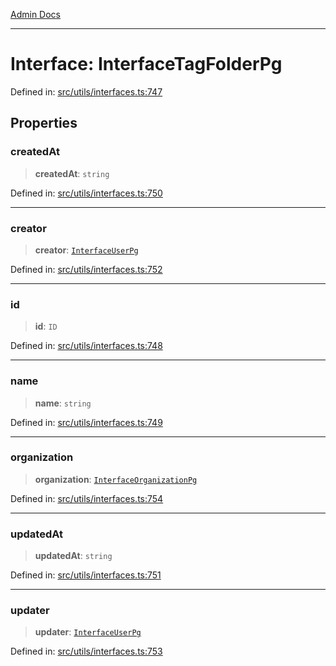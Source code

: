 [Admin Docs](/)

***

# Interface: InterfaceTagFolderPg

Defined in: [src/utils/interfaces.ts:747](https://github.com/PalisadoesFoundation/talawa-admin/blob/main/src/utils/interfaces.ts#L747)

## Properties

### createdAt

> **createdAt**: `string`

Defined in: [src/utils/interfaces.ts:750](https://github.com/PalisadoesFoundation/talawa-admin/blob/main/src/utils/interfaces.ts#L750)

***

### creator

> **creator**: [`InterfaceUserPg`](utils\interfaces\README\interfaces\InterfaceUserPg.md)

Defined in: [src/utils/interfaces.ts:752](https://github.com/PalisadoesFoundation/talawa-admin/blob/main/src/utils/interfaces.ts#L752)

***

### id

> **id**: `ID`

Defined in: [src/utils/interfaces.ts:748](https://github.com/PalisadoesFoundation/talawa-admin/blob/main/src/utils/interfaces.ts#L748)

***

### name

> **name**: `string`

Defined in: [src/utils/interfaces.ts:749](https://github.com/PalisadoesFoundation/talawa-admin/blob/main/src/utils/interfaces.ts#L749)

***

### organization

> **organization**: [`InterfaceOrganizationPg`](utils\interfaces\README\interfaces\InterfaceOrganizationPg.md)

Defined in: [src/utils/interfaces.ts:754](https://github.com/PalisadoesFoundation/talawa-admin/blob/main/src/utils/interfaces.ts#L754)

***

### updatedAt

> **updatedAt**: `string`

Defined in: [src/utils/interfaces.ts:751](https://github.com/PalisadoesFoundation/talawa-admin/blob/main/src/utils/interfaces.ts#L751)

***

### updater

> **updater**: [`InterfaceUserPg`](utils\interfaces\README\interfaces\InterfaceUserPg.md)

Defined in: [src/utils/interfaces.ts:753](https://github.com/PalisadoesFoundation/talawa-admin/blob/main/src/utils/interfaces.ts#L753)
